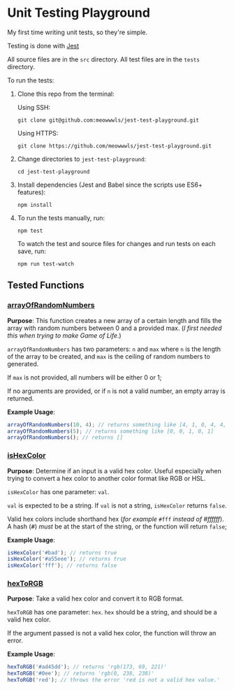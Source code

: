 # Unit Testing Playground

My first time writing unit tests, so they're simple.

Testing is done with [Jest](https://facebook.github.io/jest/)

All source files are in the `src` directory. All test files are in the `tests` directory.

To run the tests:

1.  Clone this repo from the terminal:

    Using SSH:

    ```
    git clone git@github.com:meowwwls/jest-test-playground.git
    ```

    Using HTTPS:

    ```
    git clone https://github.com/meowwwls/jest-test-playground.git
    ```

2.  Change directories to `jest-test-playground`:

    ```
    cd jest-test-playground
    ```

3.  Install dependencies (Jest and Babel since the scripts use ES6+ features):

    ```
    npm install
    ```

4.  To run the tests manually, run:


    ```
    npm test
    ```

    To watch the test and source files for changes and run tests on each save, run:

    ```
    npm run test-watch
    ```

## Tested Functions

### [arrayOfRandomNumbers](./src/arrayOfRandomNumbers.js)

**Purpose**: This function creates a new array of a certain length and fills the array with random numbers between 0 and a provided max. (_I first needed this when trying to make Game of Life_.)

`arrayOfRandomNumbers` has two parameters: `n` and `max` where `n` is the length of the array to be created, and `max` is the ceiling of random numbers to generated.

If `max` is not provided, all numbers will be either 0 or 1;

If no arguments are provided, or if `n` is not a valid number, an empty array is returned.

**Example Usage**:

```javascript
arrayOfRandomNumbers(10, 4); // returns something like [4, 1, 0, 4, 4, 3, 2, 0, 1, 2]
arrayOfRandomNumbers(5); // returns something like [0, 0, 1, 0, 1]
arrayOfRandomNumbers(); // returns []
```

### [isHexColor](./src/isHexColor.js)

**Purpose**: Determine if an input is a valid hex color. Useful especially when trying to convert a hex color to another color format like RGB or HSL.

`isHexColor` has one parameter: `val`.

`val` is expected to be a string. If `val` is not a string, `isHexColor` returns `false`.

Valid hex colors include shorthand hex (_for example_ `#fff` _instead of #ffffff_). A hash (<kbd>#</kbd>) _must_ be at the start of the string, or the function will return `false`;

**Example Usage**:

```javascript
isHexColor('#bad'); // returns true
isHexColor('#a55eee'); // returns true
isHexColor('fff'); // returns false
```

### [hexToRGB](./src/hexToRGB.js)

**Purpose**: Take a valid hex color and convert it to RGB format.

`hexToRGB` has one parameter: `hex`. `hex` should be a string, and should be a valid hex color.

If the argument passed is not a valid hex color, the function will throw an error.

**Example Usage**:

```javascript
hexToRGB('#ad45dd'); // returns 'rgb(173, 69, 221)'
hexToRGB('#0ee'); // returns 'rgb(0, 238, 238)'
hexToRGB('red'); // throws the error 'red is not a valid hex value.'
```
